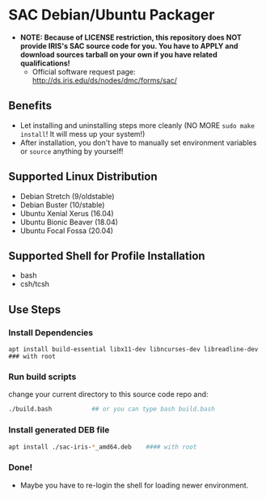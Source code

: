 # SAC Debian/Ubuntu Packager

* **NOTE: Because of LICENSE restriction, this repository does NOT provide IRIS's SAC source code for you.  You have to APPLY and download sources tarball on your own if you have related qualifications!**
    - Official software request page: http://ds.iris.edu/ds/nodes/dmc/forms/sac/

## Benefits

* Let installing and uninstalling steps more cleanly (NO MORE `sudo make install`!  It will mess up your system!)
* After installation, you don't have to manually set environment variables or `source` anything by yourself!

## Supported Linux Distribution

* Debian Stretch (9/oldstable)
* Debian Buster (10/stable)
* Ubuntu Xenial Xerus (16.04)
* Ubuntu Bionic Beaver (18.04)
* Ubuntu Focal Fossa (20.04)

## Supported Shell for Profile Installation

* bash
* csh/tcsh

## Use Steps

### Install Dependencies

```
apt install build-essential libx11-dev libncurses-dev libreadline-dev  ### with root
```

### Run build scripts

change your current directory to this source code repo and:

```bash
./build.bash           ## or you can type bash build.bash
```

### Install generated DEB file

```bash
apt install ./sac-iris-*_amd64.deb    #### with root
```

### Done!

* Maybe you have to re-login the shell for loading newer environment.
